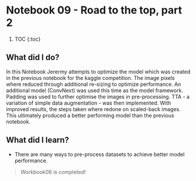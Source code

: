 # Notebook 09 - Road to the top, part 2

1. TOC
{:toc}

## What did I do?
In this Notebook Jerermy attempts to optimize the model which was created in the previous notebook for the kaggle competition. The image pixels where reduced through additional
re-sizing to optimize performance. An additional model (ConvNext) was used this time as the model framework. Padding was used to further optimise the images in pre-processing.
TTA - a variation of simple data augmentation - was then implemented. With improved results, the steps taken where redone on scaled-back images. This ultimately produced
a better performing model than the previous notebook.

## What did I learn?
- There are many ways to pre-process datasets to achieve better model performance.

> Workbook08 is completed!
